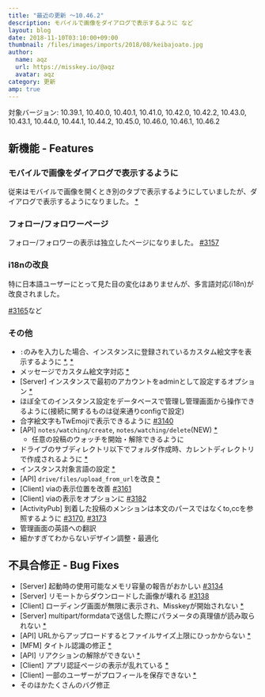 ```yaml
---
title: "最近の更新 ～10.46.2"
description: モバイルで画像をダイアログで表示するように など
layout: blog
date: 2018-11-10T03:10:00+09:00
thumbnail: /files/images/imports/2018/08/keibajoato.jpg
author:
  name: aqz
  url: https://misskey.io/@aqz
  avatar: aqz
category: 更新
amp: true
---
```

対象バージョン: 10.39.1, 10.40.0, 10.40.1, 10.41.0, 10.42.0, 10.42.2, 10.43.0, 10.43.1, 10.44.0, 10.44.1, 10.44.2, 10.45.0, 10.46.0, 10.46.1, 10.46.2

## 新機能 - Features
### モバイルで画像をダイアログで表示するように
従来はモバイルで画像を開くとき別のタブで表示するようにしていましたが、ダイアログで表示するようになりました。 [*](https://github.com/syuilo/misskey/commit/3261d54cd34468f3ddbf555fd79b199ba90b131f)

### フォロー/フォロワーページ
フォロー/フォロワーの表示は独立したページになりました。 [#3157](https://github.com/syuilo/misskey/pull/3157)

### i18nの改良
特に日本語ユーザーにとって見た目の変化はありませんが、多言語対応(i18n)が改良されました。

[#3165](https://github.com/syuilo/misskey/pull/3165)など

### その他
- `:`のみを入力した場合、インスタンスに登録されているカスタム絵文字を表示するように [*](https://github.com/syuilo/misskey/commit/6d8ea89f09e9fdc8df691bdc7d2304beda87a9f8), [*](https://github.com/syuilo/misskey/commit/1642fbec31972313de6d54b64babde25ab7caea8)
- メッセージでカスタム絵文字対応 [*](https://github.com/syuilo/misskey/commit/961ed969dbfd439b951e20a22b92b8626bcc9a5b)
- [Server] インスタンスで最初のアカウントをadminとして設定するオプション [*](https://github.com/syuilo/misskey/commit/ac50bb92252d999e6417eaaa585fd957f52d59cf)
- ほぼ全てのインスタンス設定をデータベースで管理し管理画面から操作できるように(接続に関するものは従来通りconfigで設定)
- 合字絵文字もTwEmojiで表示できるように [#3140](https://github.com/syuilo/misskey/pull/3140)
- [API] `notes/watching/create`, `notes/watching/delete`(NEW) [*](https://github.com/syuilo/misskey/commit/37999f4af7ac88e57ae814d64e7e4cb67194fcc6)
  * 任意の投稿のウォッチを開始・解除できるように
- ドライブのサブディレクトリ以下でフォルダ作成時、カレントディレクトリで作成されるように [*](https://github.com/syuilo/misskey/commit/26b47c18fd20d3628c09601379fcc912e6607201)
- インスタンス対象言語の設定 [*](https://github.com/syuilo/misskey/commit/001bb7bbcd688510223b4f355057cf73d264a7c4)
- [API] `drive/files/upload_from_url`を改良 [*](https://github.com/syuilo/misskey/commit/665fa7f2aa80a726f36f834d14ecac8eaff3f944)
- [Client] viaの表示位置を改善 [#3161](https://github.com/syuilo/misskey/pull/3161)
- [Client] viaの表示をオプションに [#3182](https://github.com/syuilo/misskey/pull/3182)
- [ActivityPub] 到着した投稿のメンションは本文のパースではなくto,ccを参照するように [#3170](https://github.com/syuilo/misskey/pull/3170), [#3173](https://github.com/syuilo/misskey/pull/3173)
- 管理画面の英語への翻訳
- 細かすぎてわからないデザイン調整・最適化

## 不具合修正 - Bug Fixes
- [Server] 起動時の使用可能なメモリ容量の報告がおかしい [#3134](https://github.com/syuilo/misskey/pull/3134)
- [Server] リモートからダウンロードした画像が壊れる [#3138](https://github.com/syuilo/misskey/pull/3138)
- [Client] ローディング画面が無限に表示され、Misskeyが開始されない [*](https://github.com/syuilo/misskey/commit/92dfcdad5762e429355e9c560ec47746999287b9)
- [Server] multipart/formdataで送信した際にパラメータの真理値が読み取られない [*](https://github.com/syuilo/misskey/commit/ffdd0b7de7089296ae014412d03202679e3d3361)
- [API] URLからアップロードするとファイルサイズ上限にひっかからない [*](https://github.com/syuilo/misskey/commit/a8d05cba5a2ae5da44c47e37167f279ff0fe5f50)
- [MFM] タイトル認識の修正 [*](https://github.com/syuilo/misskey/commit/4c81e400c495c22f3609448dadc513ea6134178a)
- [API] リアクションの解除ができない [*](https://github.com/syuilo/misskey/commit/f05a688ac24163271f04e4b62cf86e0ae01976c4)
- [Client] アプリ認証ページの表示が乱れている [*](https://github.com/syuilo/misskey/commit/10fa824f95e4da48d331c9e6475d285611d54a6e)
- [Client] 一部のユーザーがプロフィールを保存できない [*](https://github.com/syuilo/misskey/commit/5ef8a8b5f01064d34b04f9b3ab42fefb3342f84e)
- そのほかたくさんのバグ修正